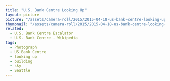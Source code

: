 ```yaml
---
title: "U.S. Bank Centre Looking Up"
layout: picture
picture: "/assets/camera-roll/2015/2015-04-18-us-bank-centre-looking-up/20150418_224755681_iOS.jpg"
thumbnail: "/assets/camera-roll/2015/2015-04-18-us-bank-centre-looking-up/20150418_224755681_iOS-thumbnail.jpg"
related:
  - U.S. Bank Centre Escalator
  - U.S. Bank Centre - Wikipedia
tags:
  - Photograph
  - US Bank Centre
  - looking up
  - building
  - sky
  - Seattle
---
```

